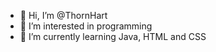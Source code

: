 - 👋 Hi, I’m @ThornHart
- 👀 I’m interested in programming 
- 🌱 I’m currently learning Java, HTML and CSS 


